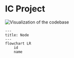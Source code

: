 # IC Project


![Visualization of the codebase](./diagram.svg)

```mermaid
---
title: Node
---
flowchart LR
    id
    name

```
